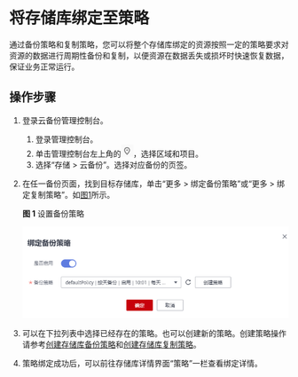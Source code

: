 # 将存储库绑定至策略<a name="cbr_03_0029"></a>

通过备份策略和复制策略，您可以将整个存储库绑定的资源按照一定的策略要求对资源的数据进行周期性备份和复制，以便资源在数据丢失或损坏时快速恢复数据，保证业务正常运行。

## 操作步骤<a name="section16983955204515"></a>

1.  登录云备份管理控制台。
    1.  登录管理控制台。
    2.  单击管理控制台左上角的![](figures/icon-region.png)，选择区域和项目。
    3.  选择“存储 \> 云备份”。选择对应备份的页签。

2.  在任一备份页面，找到目标存储库，单击“更多 \> 绑定备份策略”或“更多 \> 绑定复制策略”。如[图1](#fig717561410338)所示。

    **图 1**  设置备份策略<a name="fig717561410338"></a>  
    

    ![](figures/Snipaste_2021-08-03_17-06-53.png)

3.  可以在下拉列表中选择已经存在的策略。也可以创建新的策略。创建策略操作请参考[创建存储库备份策略](创建存储库备份策略.md)和[创建存储库复制策略](创建存储库复制策略.md)。
4.  策略绑定成功后，可以前往存储库详情界面“策略”一栏查看绑定详情。

